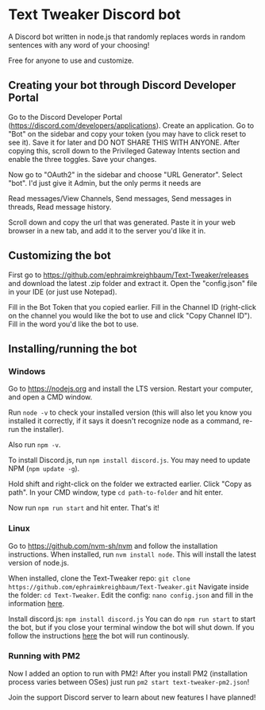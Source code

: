 # Text Tweaker Discord bot
A Discord bot written in node.js that randomly replaces words in random sentences with any word of your choosing!

Free for anyone to use and customize.

## Creating your bot through Discord Developer Portal
Go to the Discord Developer Portal (https://discord.com/developers/applications).
Create an application. Go to "Bot" on the sidebar and copy your token (you may have to click reset to see it). Save it for later and DO NOT SHARE THIS WITH ANYONE.
After copying this, scroll down to the Privileged Gateway Intents section and enable the three toggles. Save your changes.

Now go to "OAuth2" in the sidebar and choose "URL Generator". Select "bot". I'd just give it Admin, but the only perms it needs are 

Read messages/View Channels,
Send messages,
Send messages in threads,
Read message history.

Scroll down and copy the url that was generated.
Paste it in your web browser in a new tab, and add it to the server you'd like it in.


## Customizing the bot
First go to https://github.com/ephraimkreighbaum/Text-Tweaker/releases and download the latest .zip folder and extract it.
Open the "config.json" file in your IDE (or just use Notepad).

Fill in the Bot Token that you copied earlier.
Fill in the Channel ID (right-click on the channel you would like the bot to use and click "Copy Channel ID").
Fill in the word you'd like the bot to use.

## Installing/running the bot

### Windows
Go to https://nodejs.org and install the LTS version. Restart your computer, and open a CMD window.

Run `node -v` to check your installed version (this will also let you know you installed it correctly, if it says it doesn't recognize node as a command, re-run the installer).

Also run `npm -v`.

To install Discord.js, run `npm install discord.js`. You may need to update NPM (`npm update -g`).

Hold shift and right-click on the folder we extracted earlier. Click "Copy as path". In your CMD window, type `cd path-to-folder` and hit enter.

Now run `npm run start` and hit enter. That's it!

### Linux
Go to https://github.com/nvm-sh/nvm and follow the installation instructions. 
When installed, run `nvm install node`. This will install the latest version of node.js.

When installed, clone the Text-Tweaker repo: `git clone https://github.com/ephraimkreighbaum/Text-Tweaker.git`
Navigate inside the folder: `cd Text-Tweaker`. 
Edit the config: `nano config.json` and fill in the information [here](https://github.com/ephraimkreighbaum/Text-Tweaker#customizing-the-bot).

Install discord.js: `npm install discord.js`
You can do `npm run start` to start the bot, but if you close your terminal window the bot will shut down. 
If you follow the instructions [here](https://github.com/ephraimkreighbaum/Text-Tweaker#running-with-pm2) the bot will run continously. 

### Running with PM2
Now I added an option to run with PM2! 
After you install PM2 (installation process varies between OSes) just run `pm2 start text-tweaker-pm2.json`!


Join the support Discord server to learn about new features I have planned!
